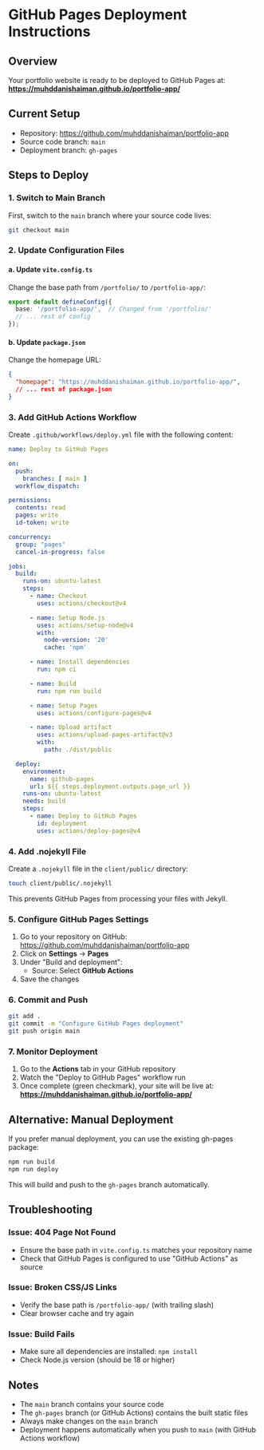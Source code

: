 # GitHub Pages Deployment Instructions

## Overview
Your portfolio website is ready to be deployed to GitHub Pages at:
**https://muhddanishaiman.github.io/portfolio-app/**

## Current Setup
- Repository: https://github.com/muhddanishaiman/portfolio-app
- Source code branch: `main`
- Deployment branch: `gh-pages`

## Steps to Deploy

### 1. Switch to Main Branch
First, switch to the `main` branch where your source code lives:
```bash
git checkout main
```

### 2. Update Configuration Files

#### a. Update `vite.config.ts`
Change the base path from `/portfolio/` to `/portfolio-app/`:

```typescript
export default defineConfig({
  base: '/portfolio-app/',  // Changed from '/portfolio/'
  // ... rest of config
});
```

#### b. Update `package.json`
Change the homepage URL:

```json
{
  "homepage": "https://muhddanishaiman.github.io/portfolio-app/",
  // ... rest of package.json
}
```

### 3. Add GitHub Actions Workflow

Create `.github/workflows/deploy.yml` file with the following content:

```yaml
name: Deploy to GitHub Pages

on:
  push:
    branches: [ main ]
  workflow_dispatch:

permissions:
  contents: read
  pages: write
  id-token: write

concurrency:
  group: "pages"
  cancel-in-progress: false

jobs:
  build:
    runs-on: ubuntu-latest
    steps:
      - name: Checkout
        uses: actions/checkout@v4

      - name: Setup Node.js
        uses: actions/setup-node@v4
        with:
          node-version: '20'
          cache: 'npm'

      - name: Install dependencies
        run: npm ci

      - name: Build
        run: npm run build

      - name: Setup Pages
        uses: actions/configure-pages@v4

      - name: Upload artifact
        uses: actions/upload-pages-artifact@v3
        with:
          path: ./dist/public

  deploy:
    environment:
      name: github-pages
      url: ${{ steps.deployment.outputs.page_url }}
    runs-on: ubuntu-latest
    needs: build
    steps:
      - name: Deploy to GitHub Pages
        id: deployment
        uses: actions/deploy-pages@v4
```

### 4. Add .nojekyll File

Create a `.nojekyll` file in the `client/public/` directory:
```bash
touch client/public/.nojekyll
```

This prevents GitHub Pages from processing your files with Jekyll.

### 5. Configure GitHub Pages Settings

1. Go to your repository on GitHub: https://github.com/muhddanishaiman/portfolio-app
2. Click on **Settings** → **Pages**
3. Under "Build and deployment":
   - Source: Select **GitHub Actions**
4. Save the changes

### 6. Commit and Push

```bash
git add .
git commit -m "Configure GitHub Pages deployment"
git push origin main
```

### 7. Monitor Deployment

1. Go to the **Actions** tab in your GitHub repository
2. Watch the "Deploy to GitHub Pages" workflow run
3. Once complete (green checkmark), your site will be live at:
   **https://muhddanishaiman.github.io/portfolio-app/**

## Alternative: Manual Deployment

If you prefer manual deployment, you can use the existing gh-pages package:

```bash
npm run build
npm run deploy
```

This will build and push to the `gh-pages` branch automatically.

## Troubleshooting

### Issue: 404 Page Not Found
- Ensure the base path in `vite.config.ts` matches your repository name
- Check that GitHub Pages is configured to use "GitHub Actions" as source

### Issue: Broken CSS/JS Links
- Verify the base path is `/portfolio-app/` (with trailing slash)
- Clear browser cache and try again

### Issue: Build Fails
- Make sure all dependencies are installed: `npm install`
- Check Node.js version (should be 18 or higher)

## Notes

- The `main` branch contains your source code
- The `gh-pages` branch (or GitHub Actions) contains the built static files
- Always make changes on the `main` branch
- Deployment happens automatically when you push to `main` (with GitHub Actions workflow)
